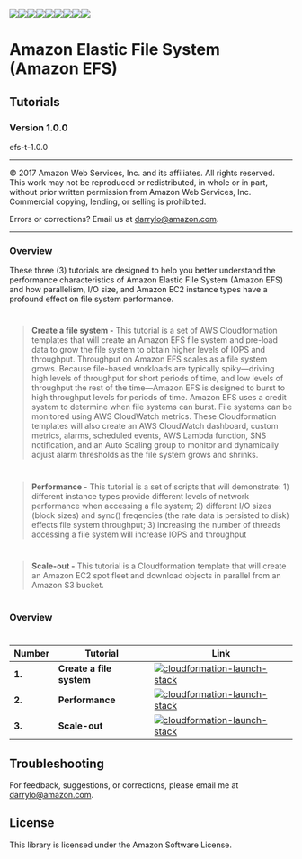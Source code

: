 ![](https://s3.amazonaws.com/aws-us-east-1/tutorial/AWS_logo_PMS_300x180.png)![](https://s3.amazonaws.com/aws-us-east-1/tutorial/100x100_benefit_available.png)![](https://s3.amazonaws.com/aws-us-east-1/tutorial/100x100_benefit_ingergration.png)![](https://s3.amazonaws.com/aws-us-east-1/tutorial/100x100_benefit_ecryption-lock.png)![](https://s3.amazonaws.com/aws-us-east-1/tutorial/100x100_benefit_fully-managed.png)![](https://s3.amazonaws.com/aws-us-east-1/tutorial/100x100_benefit_lowcost-affordable.png)![](https://s3.amazonaws.com/aws-us-east-1/tutorial/100x100_benefit_performance.png)![](https://s3.amazonaws.com/aws-us-east-1/tutorial/100x100_benefit_scalable.png)![](https://s3.amazonaws.com/aws-us-east-1/tutorial/100x100_benefit_storage.png)

# **Amazon Elastic File System (Amazon EFS)**

## Tutorials

### Version 1.0.0

efs-t-1.0.0

---

© 2017 Amazon Web Services, Inc. and its affiliates. All rights reserved. This work may not be  reproduced or redistributed, in whole or in part, without prior written permission from Amazon Web Services, Inc. Commercial copying, lending, or selling is prohibited.

Errors or corrections? Email us at [darrylo@amazon.com](mailto:darrylo@amazon.com).

---

### Overview

These three (3) tutorials are designed to help you better understand the performance characteristics of Amazon Elastic File System (Amazon EFS) and how parallelism, I/O size, and Amazon EC2 instance types have a profound effect on file system performance.
#


>**Create a file system -** This tutorial is a set of AWS Cloudformation templates that will create an Amazon EFS file system and pre-load data to grow the file system to obtain higher levels of IOPS and throughput. Throughput on Amazon EFS scales as a file system grows. Because file-based workloads are typically spiky—driving high levels of throughput for short periods of time, and low levels of throughput the rest of the time—Amazon EFS is designed to burst to high throughput levels for periods of time. Amazon EFS uses a credit system to determine when file systems can burst. File systems can be monitored using AWS CloudWatch metrics. These Cloudformation templates will also create an AWS CloudWatch dashboard, custom metrics, alarms, scheduled events, AWS Lambda function, SNS notification, and an Auto Scaling group to monitor and dynamically adjust alarm thresholds as the file system grows and shrinks.
#

>**Performance -** This tutorial is a set of scripts that will demonstrate: 1) different instance types provide different levels of network performance when accessing a file system; 2) different I/O sizes (block sizes) and sync() freqencies (the rate data is persisted to disk) effects file system throughput; 3) increasing the number of threads accessing a file system will increase IOPS and throughput
#

>**Scale-out -** This tutorial is a Cloudformation template that will create an Amazon EC2 spot fleet and download objects in parallel from an Amazon S3 bucket.
#

### Overview
#

| Number | Tutorial | Link |
| --- | --- | ---
| **1.** | **Create a file system** | [![cloudformation-launch-stack](https://s3.amazonaws.com/aws-us-east-1/tutorial/create-efs-resources/efs-tutorial-button-20171120.png)](https://console.aws.amazon.com/cloudformation/home?region=us-east-1#/stacks/new?stackName=efs-burst-credit-balance-notifications&templateURL=https://s3.amazonaws.com/aws-us-east-1/tutorial/efs-burst-credit_balance-cloudwatch-alarms.yaml) |
| **2.** | **Performance** | [![cloudformation-launch-stack](https://s3.amazonaws.com/aws-us-east-1/tutorial/create-efs-resources/efs-tutorial-button-20171120.png)](https://console.aws.amazon.com/cloudformation/home?region=us-east-2#/stacks/new?stackName=efs-burst-credit-balance-notifications&templateURL=https://s3.amazonaws.com/aws-us-east-1/tutorial/efs-burst-credit_balance-cloudwatch-alarms.yaml) |
| **3.** | **Scale-out** | [![cloudformation-launch-stack](https://s3.amazonaws.com/aws-us-east-1/tutorial/create-efs-resources/efs-tutorial-button-20171120.png)](https://console.aws.amazon.com/cloudformation/home?region=us-west-2#/stacks/new?stackName=efs-burst-credit-balance-notifications&templateURL=https://s3.amazonaws.com/aws-us-east-1/tutorial/efs-burst-credit_balance-cloudwatch-alarms.yaml) |


## Troubleshooting


For feedback, suggestions, or corrections, please email me at [darrylo@amazon.com](mailto:darrylo@amazon.com).


## License

This library is licensed under the Amazon Software License.

